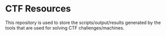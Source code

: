 # CTF Resources

This repository is used to store the scripts/output/results generated by the tools that are used for solving CTF challenges/machines.